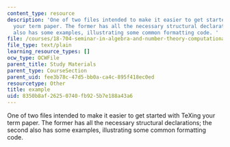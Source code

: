 ```yaml
---
content_type: resource
description: 'One of two files intended to make it easier to get started with TeXing
  your term paper. The former has all the necessary structural declarations; the second
  also has some examples, illustrating some common formatting code. '
file: /courses/18-704-seminar-in-algebra-and-number-theory-computational-commutative-algebra-and-algebraic-geometry-fall-2008/8350b8af26250740fb925b7e188a43a6_example.tex
file_type: text/plain
learning_resource_types: []
ocw_type: OCWFile
parent_title: Study Materials
parent_type: CourseSection
parent_uid: fee3b78c-47d5-bb0a-ca4c-895f418ec0ed
resourcetype: Other
title: example
uid: 8350b8af-2625-0740-fb92-5b7e188a43a6
---
```

One of two files intended to make it easier to get started with TeXing your term paper. The former has all the necessary structural declarations; the second also has some examples, illustrating some common formatting code. 